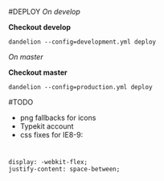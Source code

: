 #DEPLOY
*On develop*

**Checkout develop**

    dandelion --config=development.yml deploy

*On master*

**Checkout master**

    dandelion --config=production.yml deploy

#TODO


* png fallbacks for icons
* Typekit account
* css fixes for IE8-9:

#

    display: -webkit-flex;
    justify-content: space-between;
